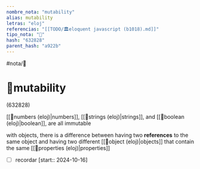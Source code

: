 ```yaml
---
nombre_nota: "mutability"
alias: mutability
letras: "eloj"
referencias: "[[TODO/🏛️eloquent javascript (b1018).md]]"
tipo_nota: "📑"
hash: "632828"
parent_hash: "a922b"
---
```


#nota/📑

# 📑mutability
<div class="hash">(632828)</div>



 [[📑numbers (eloj)|numbers]], [[📑strings (eloj)|strings]], and [[📑boolean  (eloj)|boolean]], are all immutable


 with objects, there is a difference between having two __references__ to the same object
and having two different [[📑object (eloj)|objects]] that contain the same [[📑properties (eloj)|properties]]


- [ ] recordar  [start:: 2024-10-16]
